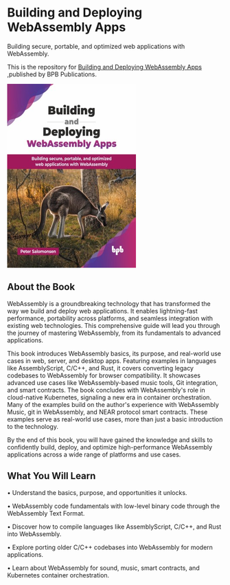 # Building and Deploying WebAssembly Apps

Building secure, portable, and optimized web applications with WebAssembly.

This is the repository for [Building and Deploying WebAssembly Apps
](https://bpbonline.com/products/building-and-deploying-webassembly-apps?variant=44404828143816),published by BPB Publications.

<img src="9789365898477.jpg">

## About the Book
WebAssembly is a groundbreaking technology that has transformed the way we build and deploy web applications. It enables lightning-fast performance, portability across platforms, and seamless integration with existing web technologies. This comprehensive guide will lead you through the journey of mastering WebAssembly, from its fundamentals to advanced applications.

This book introduces WebAssembly basics, its purpose, and real-world use cases in web, server, and desktop apps. Featuring examples in languages like AssemblyScript, C/C++, and Rust, it covers converting legacy codebases to WebAssembly for browser compatibility. It showcases advanced use cases like WebAssembly-based music tools, Git integration, and smart contracts. The book concludes with WebAssembly's role in cloud-native Kubernetes, signaling a new era in container orchestration. Many of the examples build on the author's experience with WebAssembly Music, git in WebAssembly, and NEAR protocol smart contracts. These examples serve as real-world use cases, more than just a basic introduction to the technology.

By the end of this book, you will have gained the knowledge and skills to confidently build, deploy, and optimize high-performance WebAssembly applications across a wide range of platforms and use cases.

## What You Will Learn
• Understand the basics, purpose, and opportunities it unlocks.

• WebAssembly code fundamentals with low-level binary code through the WebAssembly Text Format.

• Discover how to compile languages like AssemblyScript, C/C++, and Rust into WebAssembly.

• Explore porting older C/C++ codebases into WebAssembly for modern applications.

• Learn about WebAssembly for sound, music, smart contracts, and Kubernetes container orchestration.
